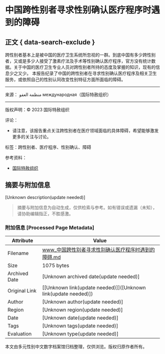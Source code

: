 # 中国跨性别者寻求性别确认医疗程序时遇到的障碍

## 正文 { data-search-exclude }


跨性别者基本上是被中国的医疗卫生系统所忽视的一群。到底中国有多少跨性别者，又或是多少人接受了激素疗法及手术等性别确认医疗程序，官方没有统计数据。关于中国的医疗卫生专业人员对跨性别者所持的态度及掌握的知识，现有的信息少之又少。 本报告纪录了中国的跨性别者在寻求性别确认医疗程序及相关卫生服务，或依照自己的性别认同改变性别特征方面所面临的障碍。

---

来源： منظمة العفو международная（国际特赦组织）

---

版权声明：© 2023 国际特赦组织

评论：

- 请注意，该报告重点关注跨性别者在医疗领域面临的具体障碍，希望能够激发更多的关注与讨论。

标签：跨性别者、医疗程序、性别确认、障碍

参考资料：
- [国际特赦组织](https://www.amnesty.org/en/)
<!-- tcd_original_link https://www.amnesty.org/ar/documents/asa17/0269/2019/zh/ -->


## 摘要与附加信息

<!-- tcd_abstract -->
[Unknown description(update needed)]
<!-- tcd_abstract_end -->

> 摘要与附加信息为自动生成，仅供检索与参考。如有错误或遗漏（未知），请协助编辑指正，不胜感激。

### 附加信息 [Processed Page Metadata]

| Attribute       | Value                                  |
|-----------------|----------------------------------------|
| Filename        | www_中国跨性别者寻求性别确认医疗程序时遇到的障碍.md                             |
| Size            | 1075 bytes                           |
| Archived Date   | [Unknown archived date(update needed)]                             |
| Original Link   | [[Unknown link(update needed)]]([Unknown link(update needed)])                       |
| Author          | [Unknown author(update needed)]                               |
| Region          | [Unknown region(update needed)]                               |
| Date            | [Unknown date(update needed)]                                 |
| Tags            | [Unknown tags(update needed)]                                 |
| Evaluation            | [Unknown type(update needed)]                                 |
<!-- tcd_table_end -->

本文由多元性别中文数字档案馆归档整理，仅供浏览。版权归原作者所有。
